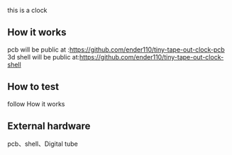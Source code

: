 this is a clock
## How it works

pcb will be public at :https://github.com/ender110/tiny-tape-out-clock-pcb
3d shell will be public at:https://github.com/ender110/tiny-tape-out-clock-shell 
## How to test

follow How it works

## External hardware
pcb、shell、Digital tube
